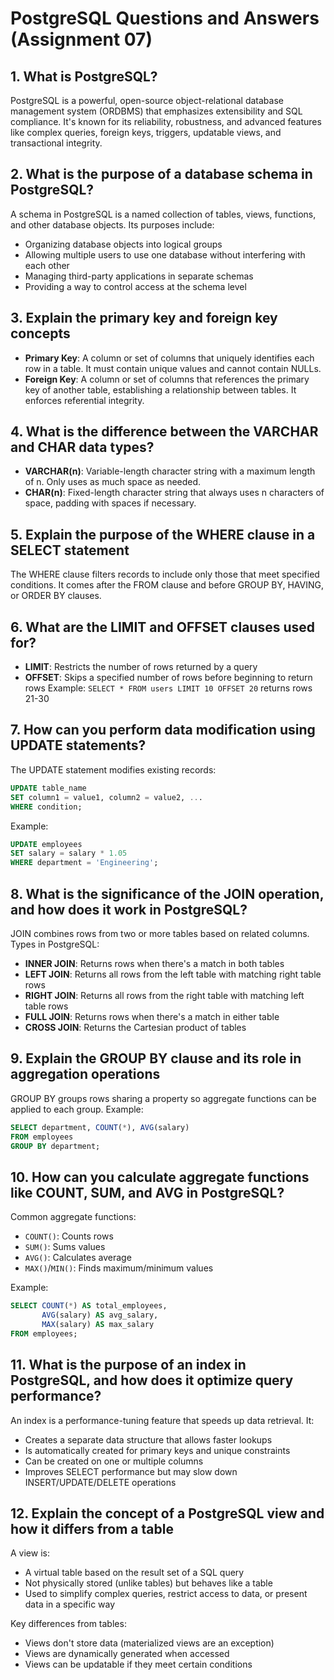 # PostgreSQL Questions and Answers (Assignment 07)

## 1. What is PostgreSQL?

PostgreSQL is a powerful, open-source object-relational database management system (ORDBMS) that emphasizes extensibility and SQL compliance. It's known for its reliability, robustness, and advanced features like complex queries, foreign keys, triggers, updatable views, and transactional integrity.

## 2. What is the purpose of a database schema in PostgreSQL?

A schema in PostgreSQL is a named collection of tables, views, functions, and other database objects. Its purposes include:

- Organizing database objects into logical groups
- Allowing multiple users to use one database without interfering with each other
- Managing third-party applications in separate schemas
- Providing a way to control access at the schema level

## 3. Explain the primary key and foreign key concepts

- **Primary Key**: A column or set of columns that uniquely identifies each row in a table. It must contain unique values and cannot contain NULLs.
- **Foreign Key**: A column or set of columns that references the primary key of another table, establishing a relationship between tables. It enforces referential integrity.

## 4. What is the difference between the VARCHAR and CHAR data types?

- **VARCHAR(n)**: Variable-length character string with a maximum length of n. Only uses as much space as needed.
- **CHAR(n)**: Fixed-length character string that always uses n characters of space, padding with spaces if necessary.

## 5. Explain the purpose of the WHERE clause in a SELECT statement

The WHERE clause filters records to include only those that meet specified conditions. It comes after the FROM clause and before GROUP BY, HAVING, or ORDER BY clauses.

## 6. What are the LIMIT and OFFSET clauses used for?

- **LIMIT**: Restricts the number of rows returned by a query
- **OFFSET**: Skips a specified number of rows before beginning to return rows
Example: `SELECT * FROM users LIMIT 10 OFFSET 20` returns rows 21-30

## 7. How can you perform data modification using UPDATE statements?

The UPDATE statement modifies existing records:

```sql
UPDATE table_name
SET column1 = value1, column2 = value2, ...
WHERE condition;
```

Example:

```sql
UPDATE employees
SET salary = salary * 1.05
WHERE department = 'Engineering';
```

## 8. What is the significance of the JOIN operation, and how does it work in PostgreSQL?

JOIN combines rows from two or more tables based on related columns. Types in PostgreSQL:

- **INNER JOIN**: Returns rows when there's a match in both tables
- **LEFT JOIN**: Returns all rows from the left table with matching right table rows
- **RIGHT JOIN**: Returns all rows from the right table with matching left table rows
- **FULL JOIN**: Returns rows when there's a match in either table
- **CROSS JOIN**: Returns the Cartesian product of tables

## 9. Explain the GROUP BY clause and its role in aggregation operations

GROUP BY groups rows sharing a property so aggregate functions can be applied to each group. Example:

```sql
SELECT department, COUNT(*), AVG(salary)
FROM employees
GROUP BY department;
```

## 10. How can you calculate aggregate functions like COUNT, SUM, and AVG in PostgreSQL?

Common aggregate functions:

- `COUNT()`: Counts rows
- `SUM()`: Sums values
- `AVG()`: Calculates average
- `MAX()`/`MIN()`: Finds maximum/minimum values

Example:

```sql
SELECT COUNT(*) AS total_employees, 
       AVG(salary) AS avg_salary,
       MAX(salary) AS max_salary
FROM employees;
```

## 11. What is the purpose of an index in PostgreSQL, and how does it optimize query performance?

An index is a performance-tuning feature that speeds up data retrieval. It:

- Creates a separate data structure that allows faster lookups
- Is automatically created for primary keys and unique constraints
- Can be created on one or multiple columns
- Improves SELECT performance but may slow down INSERT/UPDATE/DELETE operations

## 12. Explain the concept of a PostgreSQL view and how it differs from a table

A view is:

- A virtual table based on the result set of a SQL query
- Not physically stored (unlike tables) but behaves like a table
- Used to simplify complex queries, restrict access to data, or present data in a specific way

Key differences from tables:

- Views don't store data (materialized views are an exception)
- Views are dynamically generated when accessed
- Views can be updatable if they meet certain conditions
